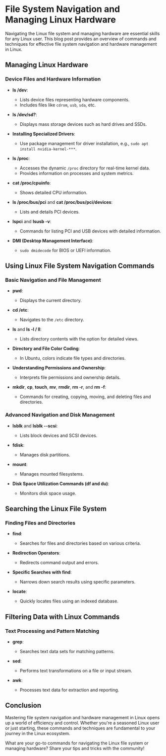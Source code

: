 # File System Navigation and Managing Linux Hardware

Navigating the Linux file system and managing hardware are essential skills for any Linux user. This blog post provides an overview of commands and techniques for effective file system navigation and hardware management in Linux.

## Managing Linux Hardware

### Device Files and Hardware Information

- **ls /dev**:
   - Lists device files representing hardware components.
   - Includes files like `cdrom`, `usb`, `sda`, etc.

- **ls /dev/sd?**:
   - Displays mass storage devices such as hard drives and SSDs.

- **Installing Specialized Drivers**:
   - Use package management for driver installation, e.g., `sudo apt install nvidia-kernel-***`.

- **ls /proc**:
   - Accesses the dynamic `/proc` directory for real-time kernel data.
   - Provides information on processes and system metrics.

- **cat /proc/cpuinfo**:
   - Shows detailed CPU information.

- **ls /proc/bus/pci** and **cat /proc/bus/pci/devices**:
   - Lists and details PCI devices.

- **lspci** and **lsusb -v**:
   - Commands for listing PCI and USB devices with detailed information.

- **DMI (Desktop Management Interface)**:
   - `sudo dmidecode` for BIOS or UEFI information.

## Using Linux File System Navigation Commands

### Basic Navigation and File Management

- **pwd**:
   - Displays the current directory.

- **cd /etc**:
   - Navigates to the `/etc` directory.

- **ls** and **ls -l / ll**:
   - Lists directory contents with the option for detailed views.

- **Directory and File Color Coding**:
   - In Ubuntu, colors indicate file types and directories.

- **Understanding Permissions and Ownership**:
   - Interprets file permissions and ownership details.

- **mkdir**, **cp**, **touch**, **mv**, **rmdir**, **rm -r**, and **rm -f**:
   - Commands for creating, copying, moving, and deleting files and directories.

### Advanced Navigation and Disk Management

- **lsblk** and **lsblk --scsi**:
   - Lists block devices and SCSI devices.

- **fdisk**:
   - Manages disk partitions.

- **mount**:
   - Manages mounted filesystems.

- **Disk Space Utilization Commands (df and du)**:
   - Monitors disk space usage.

## Searching the Linux File System

### Finding Files and Directories

- **find**:
   - Searches for files and directories based on various criteria.

- **Redirection Operators**:
   - Redirects command output and errors.

- **Specific Searches with find**:
   - Narrows down search results using specific parameters.

- **locate**:
   - Quickly locates files using an indexed database.

## Filtering Data with Linux Commands

### Text Processing and Pattern Matching

- **grep**:
   - Searches text data sets for matching patterns.

- **sed**:
   - Performs text transformations on a file or input stream.

- **awk**:
   - Processes text data for extraction and reporting.

## Conclusion

Mastering file system navigation and hardware management in Linux opens up a world of efficiency and control. Whether you're a seasoned Linux user or just starting, these commands and techniques are fundamental to your journey in the Linux ecosystem.

What are your go-to commands for navigating the Linux file system or managing hardware? Share your tips and tricks with the community!
